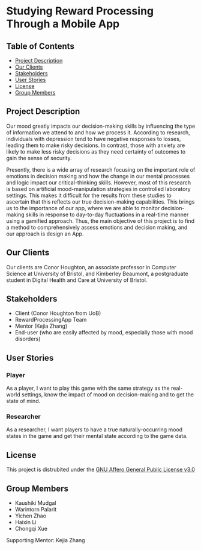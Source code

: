 # Studying Reward Processing Through a Mobile App

## Table of Contents
- [Project Description](#project-description)
- [Our Clients](#our-clients)
- [Stakeholders](#stakeholders)
- [User Stories](#user-stories)
- [License](#license)
- [Group Members](#group-members)

## Project Description
Our mood greatly impacts our decision-making skills by influencing the type of information we attend to and how we process it. According to research, individuals with depression tend to have negative responses to losses, leading them to make risky decisions. In contrast, those with anxiety are likely to make less risky decisions as they need certainty of outcomes to gain the sense of security.

Presently, there is a wide array of research focusing on the important role of emotions in decision making and how the change in our mental processes and logic impact our critical-thinking skills. However, most of this research is based on artificial mood-manipulation strategies in controlled laboratory settings. This makes it difficult for the results from these studies to ascertain that this reflects our true decision-making capabilities. This brings us to the importance of our app, where we are able to monitor decision-making skills in response to day-to-day fluctuations in a real-time manner using a gamified approach. Thus, the main objective of this project is to find a method to comprehensively assess emotions and decision making, and our approach is design an App.

## Our Clients
Our clients are Conor Houghton, an associate professor in Computer Science at University of Bristol, and Kimberley Beaumont, a postgraduate student in Digital Health and Care at University of Bristol.

## Stakeholders
- Client (Conor Houghton from UoB)
- RewardProcessingApp Team
- Mentor (Kejia Zhang)
- End-user (who are easily affected by mood, especially those with mood disorders)

## User Stories
### Player
As a player, I want to play this game with the same strategy as the real-world settings, know the impact of mood on decision-making and to get the state of mind.

### Researcher
As a researcher, I want players to have a true naturally-occurring mood states in the game and get their mental state according to the game data.

## License
This project is distrubited under the [GNU Affero General Public License v3.0](LICENSE.txt)

## Group Members
- Kaushiki Mudgal
- Warintorn Palarit
- Yichen Zhao
- Haixin Li
- Chongqi Xue

Supporting Mentor: Kejia Zhang
